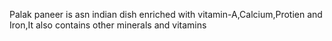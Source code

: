 Palak paneer is asn indian dish enriched with vitamin-A,Calcium,Protien and Iron,It also contains other minerals and vitamins
